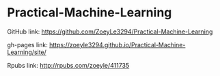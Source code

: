 # Practical-Machine-Learning

GitHub link: https://github.com/ZoeyLe3294/Practical-Machine-Learning

gh-pages link: https://zoeyle3294.github.io/Practical-Machine-Learning/site/

Rpubs link: http://rpubs.com/zoeyle/411735
